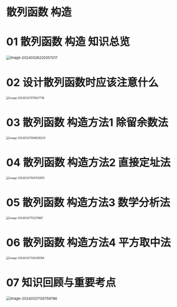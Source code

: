 # 散列函数 构造



# 01 散列函数 构造 知识总览

<img src="https://cvp.oss-cn-shanghai.aliyuncs.com/picgo/202403262203106.png" alt="image-20240326220357017" style="zoom: 67%;" />



# 02 设计散列函数时应该注意什么

<img src="https://cvp.oss-cn-shanghai.aliyuncs.com/picgo/202403270756020.png" alt="image-20240327075627716" style="zoom:50%;" />

# 03 散列函数 构造方法1 除留余数法

<img src="https://cvp.oss-cn-shanghai.aliyuncs.com/picgo/202403270946477.png" alt="image-20240327094628233" style="zoom:50%;" />

# 04 散列函数 构造方法2 直接定址法

<img src="https://cvp.oss-cn-shanghai.aliyuncs.com/picgo/202403271047086.png" alt="image-20240327104702970" style="zoom:50%;" />

# 05 散列函数 构造方法3 数学分析法

<img src="https://cvp.oss-cn-shanghai.aliyuncs.com/picgo/202403271122005.png" alt="image-20240327112211887" style="zoom:50%;" />

# 06 散列函数 构造方法4 平方取中法

<img src="https://cvp.oss-cn-shanghai.aliyuncs.com/picgo/202403271342368.png" alt="image-20240327134258194" style="zoom:50%;" />

# 07 知识回顾与重要考点

<img src="https://cvp.oss-cn-shanghai.aliyuncs.com/picgo/202403271357963.png" alt="image-20240327135759786" style="zoom: 67%;" />